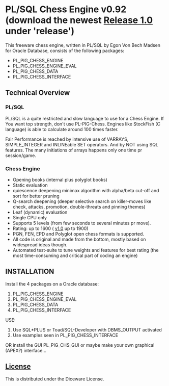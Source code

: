 # PL/SQL Chess Engine v0.92 (download the newest [Release 1.0](https://github.com/EgonMadsen/PL-SQL-Chess/releases/tag/v1.0) under 'release')

This freeware chess engine, written in PL/SQL by Egon Von Bech Madsen for Oracle Database, consists of the following packages:

* PL\_PIG\_CHESS\_ENGINE
* PL\_PIG\_CHESS\_ENGINE\_EVAL
* PL\_PIG\_CHESS\_DATA
* PL\_PIG\_CHESS\_INTERFACE

## Technical Overview

### PL/SQL

PL/SQL is a quite restricted and slow language to use for a Chess Engine.
If You want top strength, don't use PL-PIG-Chess. Engines like StockFish (C language) is able to calculate around 100 times faster.

Fair Performance is reached by intensive use of VARRAYS, SIMPLE\_INTEGER and INLINEable SET operators. And by NOT using SQL features. The many initiations of arrays happens only one time pr session/game.

### Chess Engine

* Opening books (internal plus polyglot books)
* Static evaluation
* quiescence deepening minimax algorithm with alpha/beta cut-off and sort for better pruning
* Q-search deepening (deeper selective search on killer-moves like check, attacks, promotion, double-threats and pinning themes)
* Leaf (dynamic) evaluation
* Single CPU only
* Supports 5 levels (from few seconds to several minutes pr move).
* Rating: up to 1600 ( [v1.0](https://github.com/EgonMadsen/PL-SQL-Chess/releases/tag/v1.0) up to 1900)
* PGN, FEN, EPD and Polyglot open chess formats is supported.
* All code is original and made from the bottom, mostly based on widespread ideas though.
* Automated test-suite to tune weights and features for best rating (the most time-consuming and critical part of coding an engine) 

## INSTALLATION
Install the 4 packages on a Oracle database:

1. PL\_PIG\_CHESS\_ENGINE
2. PL\_PIG\_CHESS\_ENGINE\_EVAL
3. PL\_PIG\_CHESS\_DATA
4. PL\_PIG\_CHESS\_INTERFACE

USE:

1. Use SQL*PLUS or Toad/SQL-Developer with DBMS\_OUTPUT activated
2. Use examples seen in PL\_PIG\_CHESS\_INTERFACE

OR install the GUI PL\_PIG\_CHS\_GUI or
maybe make your own graphical (APEX?) interface...

## [License](https://github.com/EgonMadsen/PL-SQL-Chess/blob/master/LICENSE)

This is distributed under the Diceware License.
